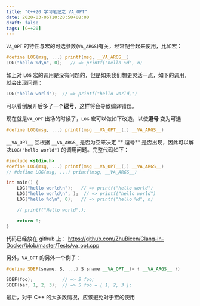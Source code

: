 ```yaml
---
title: "C++20 学习笔记之 VA_OPT"
date: 2020-03-06T10:20:50+08:00
draft: false
tags: [C++20]
---
```


`VA_OPT` 的特性与宏的可选参数(`VA_ARGS`)有关，经常配合起来使用，比如宏：

```c
#define LOG(msg, ...) printf(msg, __VA_ARGS__)
LOG("hello %d\n", 0);   // => printf("hello %d", n)
```

如上对 `LOG` 宏的调用是没有问题的，但是如果我们想更灵活一点，如下的调用，就会出现问题：

```c
LOG("hello world");  // => printf("hello world,")
```
可以看倒展开后多了一个**逗号**，这样将会导致编译错误。

现在就是`VA_OPT` 出场的时候了，`LOG` 宏可以做如下改造，以使**逗号** 变为可选

```c
#define LOG(msg, ...) printf(msg __VA_OPT__(,) __VA_ARGS__)
```

`__VA_OPT__` 回根据 `__VA_ARGS_` 是否为空来决定 ** 逗号** 是否出现，因此可以解决`LOG("hello world")` 的调用问题。完整代码如下：

```c
#include <stdio.h>
#define LOG(msg, ...) printf(msg __VA_OPT__(,) __VA_ARGS__)
// #define LOG(msg, ...) printf(msg, __VA_ARGS__)

int main() {
    LOG("hello world\n");   // => printf("hello world")
    LOG("hello world\n", );  // => printf("hello world")
    LOG("hello %d\n", 0);   // => printf("hello %d", n)

    // printf("Hello world",);

    return 0;
}
```

代码已经放在 github 上： https://github.com/ZhuBicen/Clang-in-Docker/blob/master/Tests/va_opt.cpp



另外，`VA_OPT` 的另外一个例子：

```C++
#define SDEF(sname, S, ...) S sname __VA_OPT__(= { __VA_ARGS__ })

SDEF(foo);           // => S foo;
SDEF(bar, 1, 2, 3);  // => S foo = { 1, 2, 3 };
```



最后，对于 C++ 的大多数情况，应该避免对于宏的使用